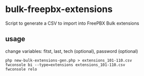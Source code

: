 # bulk-freepbx-extensions
Script to generate a CSV to import into FreePBX Bulk extensions

## usage
change variables: fitst, last, tech (optional), password (optional)


```
php new-bulk-extensions-gen.php > extensions_101-110.csv
fwconsole bi --type=extensions extensions_101-110.csv
fwconsole relo
```
